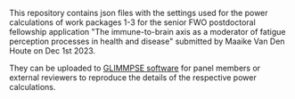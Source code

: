 This repository contains json files with the settings used for the power calculations of work packages 1-3 for the senior FWO postdoctoral fellowship application "The immune-to-brain axis as a moderator of fatigue perception processes in health and disease" submitted by Maaike Van Den Houte on Dec 1st 2023.

They can be uploaded to [GLIMMPSE software](https://glimmpse.samplesizeshop.org/) for panel members or external reviewers to reproduce the details of the respective power calculations.
